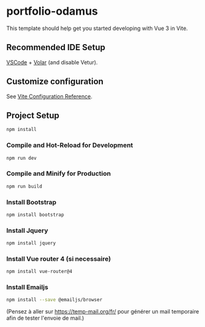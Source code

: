 # portfolio-odamus

This template should help get you started developing with Vue 3 in Vite.

## Recommended IDE Setup

[VSCode](https://code.visualstudio.com/) + [Volar](https://marketplace.visualstudio.com/items?itemName=Vue.volar) (and disable Vetur).

## Customize configuration

See [Vite Configuration Reference](https://vitejs.dev/config/).

## Project Setup

```sh
npm install
```

### Compile and Hot-Reload for Development

```sh
npm run dev
```

### Compile and Minify for Production

```sh
npm run build
```

### Install Bootstrap

```sh
npm install bootstrap
```

### Install Jquery

```sh
npm install jquery
```

### Install Vue router 4 (si necessaire)

```sh
npm install vue-router@4
```

### Install Emailjs

```sh
npm install --save @emailjs/browser
```

(Pensez à aller sur https://temp-mail.org/fr/ pour générer un mail temporaire afin de tester l'envoie de mail.)
